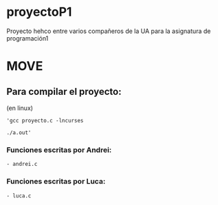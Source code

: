 # proyectoP1
Proyecto hehco entre varios compañeros de la UA para la asignatura de programación1

# MOVE


## Para compilar el proyecto:
(en linux)

    'gcc proyecto.c -lncurses

    ./a.out'

### Funciones escritas por Andrei:
    - andrei.c

### Funciones escritas por Luca:
    - luca.c
